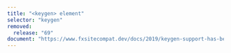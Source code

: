 ```yaml
---
title: "<keygen> element"
selector: "keygen"
removed:
  release: "69"
document: "https://www.fxsitecompat.dev/docs/2019/keygen-support-has-been-dropped/"
---
```

